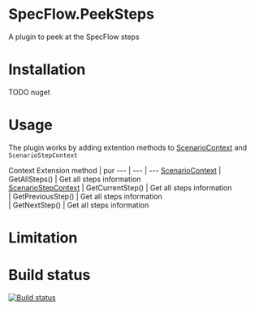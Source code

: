# SpecFlow.PeekSteps
A plugin to peek at the SpecFlow steps

# Installation 
TODO nuget

# Usage
The plugin works by adding extention methods to [ScenarioContext](https://github.com/techtalk/SpecFlow/wiki/ScenarioContext) and `ScenarioStepContext`

Context Extension method | pur
--- | --- | ---
[ScenarioContext](https://github.com/techtalk/SpecFlow/wiki/ScenarioContext) | GetAllSteps() | Get all steps information  
[ScenarioStepContext](https://github.com/techtalk/SpecFlow/wiki/ScenarioContext) | GetCurrentStep() | Get all steps information  
 | GetPreviousStep() | Get all steps information  
 | GetNextStep() | Get all steps information  

# Limitation
# Build status

[![Build status](https://ci.appveyor.com/api/projects/status/lp1hh0ylv0j567nl?svg=true)](https://ci.appveyor.com/project/harvinders/specflow-peeksteps)
